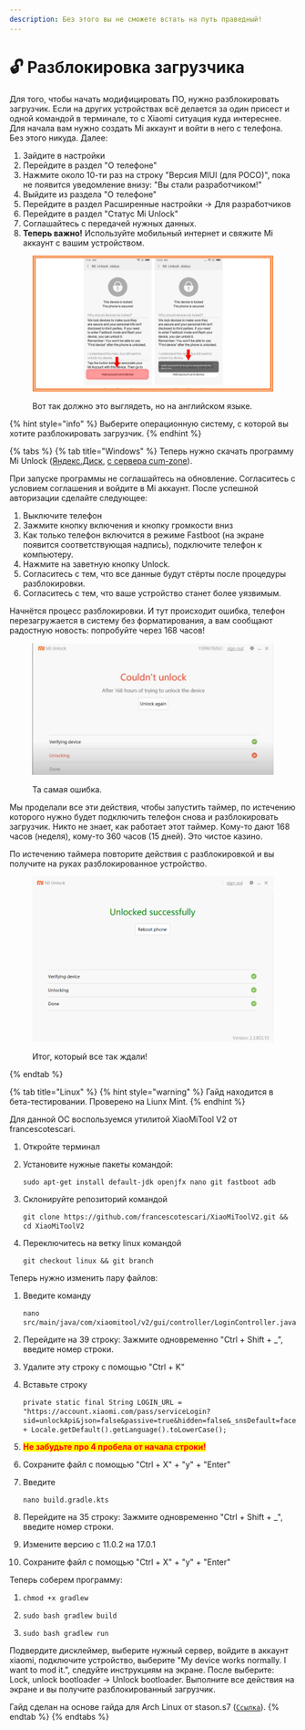 ```yaml
---
description: Без этого вы не сможете встать на путь праведный!
---
```


# 🔓 Разблокировка загрузчика

Для того, чтобы начать модифицировать ПО, нужно разблокировать загрузчик. Если на других устройствах всё делается за один присест и одной командой в терминале, то с Xiaomi ситуация куда интереснее. Для начала вам нужно создать Mi аккаунт и войти в него с телефона. Без этого никуда. Далее:

1. Зайдите в настройки
2. Перейдите в раздел "О телефоне"
3. Нажмите около 10-ти раз на строку "Версия MIUI (для POCO)", пока не появится уведомление внизу: "Вы стали разработчиком!"
4. Выйдите из раздела "О телефоне"
5. Перейдите в раздел Расширенные настройки -> Для разработчиков
6. Перейдите в раздел "Статус Mi Unlock"
7. Соглашайтесь с передачей нужных данных.
8. **Теперь важно!** Используйте мобильный интернет и свяжите Mi аккаунт с вашим устройством.

<figure><img src="../.gitbook/assets/image (10).png" alt=""><figcaption><p>Вот так должно это выглядеть, но на английском языке.</p></figcaption></figure>

{% hint style="info" %}
Выберите операционную систему, с которой вы хотите разблокировать загрузчик.
{% endhint %}

{% tabs %}
{% tab title="Windows" %}
Теперь нужно скачать программу Mi Unlock ([Яндекс.Диск](https://disk.yandex.ru/d/zLJ7\_Oa0vUT84Q), [с сервера cum-zone](https://static.cum-zone.ru/files/mi\_unlock/unlock.zip)).

При запуске программы не соглашайтесь на обновление. Согласитесь с условием соглашения и войдите в Mi аккаунт. После успешной авторизации сделайте следующее:

1. Выключите телефон
2. Зажмите кнопку включения и кнопку громкости вниз
3. Как только телефон включится в режиме Fastboot (на экране появится соответствующая надпись), подключите телефон к компьютеру.
4. Нажмите на заветную кнопку Unlock.
5. Согласитесь с тем, что все данные будут стёрты после процедуры разблокировки.
6. Согласитесь с тем, что ваше устройство станет более уязвимым.

Начнётся процесс разблокировки. И тут происходит ошибка, телефон перезагружается в систему без форматирования, а вам сообщают радостную новость: попробуйте через 168 часов!

<figure><img src="../.gitbook/assets/image (16).png" alt=""><figcaption><p>Та самая ошибка.</p></figcaption></figure>

Мы проделали все эти действия, чтобы запустить таймер, по истечению которого нужно будет подключить телефон снова и разблокировать загрузчик. Никто не знает, как работает этот таймер. Кому-то дают 168 часов (неделя), кому-то 360 часов (15 дней). Это чистое казино.

По истечению таймера повторите действия с разблокировкой и вы получите на руках разблокированное устройство.

<figure><img src="../.gitbook/assets/image.png" alt=""><figcaption><p>Итог, который все так ждали!</p></figcaption></figure>
{% endtab %}

{% tab title="Linux" %}
{% hint style="warning" %}
Гайд находится в бета-тестировании. Проверено на Liunx Mint.
{% endhint %}

Для данной ОС воспользуемся утилитой XiaoMiTool V2 от francescotescari.

1. Откройте терминал
2.  Установите нужные пакеты командой:

    ```
    sudo apt-get install default-jdk openjfx nano git fastboot adb
    ```
3.  Склонируйте репозиторий командой

    ```
    git clone https://github.com/francescotescari/XiaoMiToolV2.git && cd XiaoMiToolV2
    ```
4.  Переключитесь на ветку linux командой

    ```
    git checkout linux && git branch
    ```

Теперь нужно изменить пару файлов:

1.  Введите команду

    ```
    nano src/main/java/com/xiaomitool/v2/gui/controller/LoginController.java
    ```
2. Перейдите на 39 строку: Зажмите одновременно "Ctrl + Shift + \_", введите номер строки.
3. Удалите эту строку с помощью "Ctrl + K"
4.  Вставьте строку

    ```
    private static final String LOGIN_URL = "https://account.xiaomi.com/pass/serviceLogin?sid=unlockApi&json=false&passive=true&hidden=false&_snsDefault=facebook&checkSafePhone=true&_locale=" + Locale.getDefault().getLanguage().toLowerCase();
    ```
5. <mark style="color:red;">**Не забудьте про 4 пробела от начала строки!**</mark>
6. Сохраните файл с помощью "Ctrl + X" + "y" + "Enter"
7.  Введите

    ```
    nano build.gradle.kts
    ```
8. Перейдите на 35 строку: Зажмите одновременно "Ctrl + Shift + \_", введите номер строки.
9. Измените версию с 11.0.2 на 17.0.1
10. Сохраните файл с помощью "Ctrl + X" + "y" + "Enter"

Теперь соберем программу:

1. ```
   chmod +x gradlew
   ```
2. ```
   sudo bash gradlew build
   ```
3. ```
   sudo bash gradlew run
   ```

Подвердите дисклеймер, выберите нужный сервер, войдите в аккаунт xiaomi, подключите устройство, выберите "My device works normally. I want to mod it.", следуйте инструкциям на экране. После выберите: Lock, unlock bootloader -> Unlock bootloader. Выполните все действия на экране и вы получите разблокированный загрузчик.

Гайд сделан на основе гайда для Arch Linux от stason.s7 ([`Ссылка`](https://4pda.to/forum/index.php?showtopic=721838\&st=49580#entry111094022)).
{% endtab %}
{% endtabs %}
